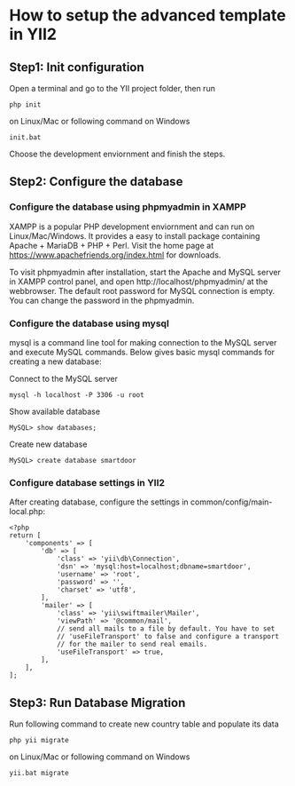 How to setup the advanced template in YII2
==========================================

## Step1: Init configuration ##

Open a terminal and go to the YII project folder, then run

    php init

on Linux/Mac or following command on Windows

    init.bat

Choose the development enviornment and finish the steps.

## Step2: Configure the database ##

### Configure the database using phpmyadmin in XAMPP ###

XAMPP is a popular PHP development enviornment and can run on Linux/Mac/Windows. It provides a easy
to install package containing Apache + MariaDB + PHP + Perl. Visit the home page at
https://www.apachefriends.org/index.html for downloads.

To visit phpmyadmin after installation, start the Apache and MySQL server in XAMPP control panel,
and open http://localhost/phpmyadmin/ at the webbrowser. The default root password for MySQL connection
is empty. You can change the password in the phpmyadmin.

### Configure the database using mysql ###

mysql is a command line tool for making connection to the MySQL server and execute MySQL commands. Below
gives basic mysql commands for creating a new database:

Connect to the MySQL server

    mysql -h localhost -P 3306 -u root

Show available database

    MySQL> show databases;

Create new database

    MySQL> create database smartdoor

### Configure database settings in YII2 ###

After creating database, configure the settings in common/config/main-local.php:

    <?php
    return [
        'components' => [
            'db' => [
                'class' => 'yii\db\Connection',
                'dsn' => 'mysql:host=localhost;dbname=smartdoor',
                'username' => 'root',
                'password' => '',
                'charset' => 'utf8',
            ],
            'mailer' => [
                'class' => 'yii\swiftmailer\Mailer',
                'viewPath' => '@common/mail',
                // send all mails to a file by default. You have to set
                // 'useFileTransport' to false and configure a transport
                // for the mailer to send real emails.
                'useFileTransport' => true,
            ],
        ],
    ];

## Step3: Run Database Migration ##

Run following command to create new country table and populate its data

    php yii migrate

on Linux/Mac or following command on Windows

    yii.bat migrate
